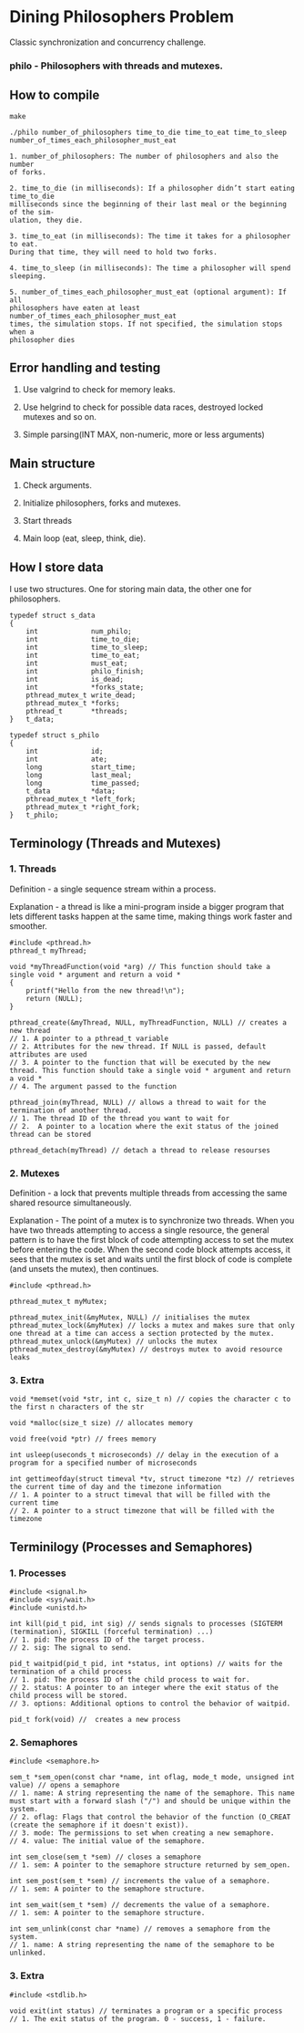 # Dining Philosophers Problem
Classic synchronization and concurrency challenge.

### philo - Philosophers with threads and mutexes.

## How to compile
```
make
```
```
./philo number_of_philosophers time_to_die time_to_eat time_to_sleep number_of_times_each_philosopher_must_eat

1. number_of_philosophers: The number of philosophers and also the number
of forks.

2. time_to_die (in milliseconds): If a philosopher didn’t start eating time_to_die
milliseconds since the beginning of their last meal or the beginning of the sim-
ulation, they die.

3. time_to_eat (in milliseconds): The time it takes for a philosopher to eat.
During that time, they will need to hold two forks.

4. time_to_sleep (in milliseconds): The time a philosopher will spend sleeping.

5. number_of_times_each_philosopher_must_eat (optional argument): If all
philosophers have eaten at least number_of_times_each_philosopher_must_eat
times, the simulation stops. If not specified, the simulation stops when a
philosopher dies
```
## Error handling and testing
1. Use valgrind to check for memory leaks.

2. Use helgrind to check for possible data races, destroyed locked mutexes and so on.

3. Simple parsing(INT MAX, non-numeric,  more or less arguments)
## Main structure
1. Check arguments.

2. Initialize philosophers, forks and mutexes.

3. Start threads

4. Main loop (eat, sleep, think, die).
## How I store data
I use two structures. One for storing main data, the other one for philosophers.
```
typedef struct s_data
{
	int				num_philo;
	int				time_to_die;
	int				time_to_sleep;
	int				time_to_eat;
	int				must_eat;
	int				philo_finish;
	int				is_dead;
	int				*forks_state;
	pthread_mutex_t	write_dead;
	pthread_mutex_t	*forks;
	pthread_t		*threads;
}	t_data;

typedef struct s_philo
{
	int				id;
	int				ate;
	long			start_time;
	long			last_meal;
	long			time_passed;
	t_data			*data;
	pthread_mutex_t	*left_fork;
	pthread_mutex_t	*right_fork;
}	t_philo;
```

## Terminology (Threads and Mutexes)
### 1. Threads
Definition - a single sequence stream within a process.

Explanation - a thread is like a mini-program inside a bigger program that lets different tasks happen at the same time, making things work faster and smoother.
```
#include <pthread.h>
pthread_t myThread;

void *myThreadFunction(void *arg) // This function should take a single void * argument and return a void *
{
    printf("Hello from the new thread!\n");
    return (NULL);
}

pthread_create(&myThread, NULL, myThreadFunction, NULL) // creates a new thread
// 1. A pointer to a pthread_t variable
// 2. Attributes for the new thread. If NULL is passed, default attributes are used
// 3. A pointer to the function that will be executed by the new thread. This function should take a single void * argument and return a void *
// 4. The argument passed to the function

pthread_join(myThread, NULL) // allows a thread to wait for the termination of another thread.
// 1. The thread ID of the thread you want to wait for
// 2.  A pointer to a location where the exit status of the joined thread can be stored

pthread_detach(myThread) // detach a thread to release resourses
```
### 2. Mutexes
Definition - a lock that prevents multiple threads from accessing the same shared resource simultaneously.

Explanation - The point of a mutex is to synchronize two threads. When you have two threads attempting to access a single resource, the general pattern is to have the first block of code attempting access to set the mutex before entering the code. When the second code block attempts access, it sees that the mutex is set and waits until the first block of code is complete (and unsets the mutex), then continues.
```
#include <pthread.h>

pthread_mutex_t myMutex;

pthread_mutex_init(&myMutex, NULL) // initialises the mutex
pthread_mutex_lock(&myMutex) // locks a mutex and makes sure that only one thread at a time can access a section protected by the mutex.
pthread_mutex_unlock(&myMutex) // unlocks the mutex
pthread_mutex_destroy(&myMutex) // destroys mutex to avoid resource leaks
```
### 3. Extra
```
void *memset(void *str, int c, size_t n) // copies the character c to the first n characters of the str

void *malloc(size_t size) // allocates memory

void free(void *ptr) // frees memory

int usleep(useconds_t microseconds) // delay in the execution of a program for a specified number of microseconds

int gettimeofday(struct timeval *tv, struct timezone *tz) // retrieves the current time of day and the timezone information
// 1. A pointer to a struct timeval that will be filled with the current time
// 2. A pointer to a struct timezone that will be filled with the timezone 
```
## Terminilogy (Processes and Semaphores)

### 1. Processes
```
#include <signal.h>
#include <sys/wait.h>
#include <unistd.h>

int kill(pid_t pid, int sig) // sends signals to processes (SIGTERM (termination), SIGKILL (forceful termination) ...)
// 1. pid: The process ID of the target process.
// 2. sig: The signal to send.

pid_t waitpid(pid_t pid, int *status, int options) // waits for the termination of a child process
// 1. pid: The process ID of the child process to wait for.
// 2. status: A pointer to an integer where the exit status of the child process will be stored.
// 3. options: Additional options to control the behavior of waitpid.

pid_t fork(void) //  creates a new process
```
### 2. Semaphores
```
#include <semaphore.h>

sem_t *sem_open(const char *name, int oflag, mode_t mode, unsigned int value) // opens a semaphore
// 1. name: A string representing the name of the semaphore. This name must start with a forward slash ("/") and should be unique within the system.
// 2. oflag: Flags that control the behavior of the function (O_CREAT (create the semaphore if it doesn't exist)).
// 3. mode: The permissions to set when creating a new semaphore.
// 4. value: The initial value of the semaphore.

int sem_close(sem_t *sem) // closes a semaphore
// 1. sem: A pointer to the semaphore structure returned by sem_open.

int sem_post(sem_t *sem) // increments the value of a semaphore.
// 1. sem: A pointer to the semaphore structure.

int sem_wait(sem_t *sem) // decrements the value of a semaphore.
// 1. sem: A pointer to the semaphore structure.

int sem_unlink(const char *name) // removes a semaphore from the system.
// 1. name: A string representing the name of the semaphore to be unlinked.
```
### 3. Extra
```
#include <stdlib.h>

void exit(int status) // terminates a program or a specific process
// 1. The exit status of the program. 0 - success, 1 - failure.
```
